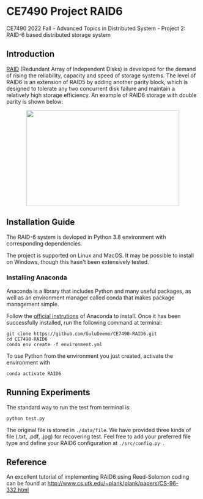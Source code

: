 # CE7490 Project RAID6

CE7490 2022 Fall - Advanced Topics in Distributed System - Project 2: RAID-6 based distributed storage system

## Introduction
[RAID](https://en.wikipedia.org/wiki/RAID) (Redundant Array of Independent Disks) is developed for the demand of rising the reliability, capacity and speed of storage systems. The level of RAID6 is an extension of RAID5 by adding another parity block, which is designed to tolerate any two concurrent disk failure and maintain a relatively high storage efficiency. An example of RAID6 storage with double parity is shown below:

<p align="center">
    <img src='https://linustechtips.com/main/uploads/monthly_09_2015/post-239070-0-22015900-1441472733.gif' width="400" height="250">
</p>

## Installation Guide
The RAID-6 system is devloped in Python 3.8 environment with corresponding dependencies.

The project is supported on Linux and MacOS. It may be possible to install on Windows, though this hasn't been extensively tested.

### Installing Anaconda
Anaconda is a library that includes Python and many useful packages, as well as an environment manager called conda that makes package management simple.

Follow the [official instrutions](https://www.anaconda.com/distribution/) of Anaconda to install. Once it has been successfully installed, run the following command at terminal:

```
git clone https://github.com/GuluDeemo/CE7490-RAID6.git
cd CE7490-RAID6
conda env create -f environment.yml
```

To use Python from the environment you just created, activate the environment with

```
conda activate RAID6
```

## Running Experiments

The standard way to run the test from terminal is:

```
python test.py 
```

The original file is stored in ```./data/file```. We have provided three kinds of file (.txt, .pdf, .jpg) for recovering test. Feel free to add your preferred file type and define your RAID6 configuration at ```./src/config.py ```.

## Reference
An excellent tutorial of implementing RAID6 using Reed-Solomon coding can be found at http://www.cs.utk.edu/~plank/plank/papers/CS-96-332.html
